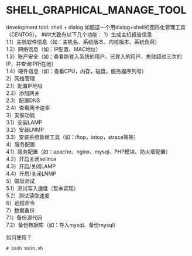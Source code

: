 SHELL_GRAPHICAL_MANAGE_TOOL
===========================
  development tool: shell + dialog
  如题这一个用dialog+shell的图形化管理工具（CENTOS）。
###大致有以下几个功能：
		1）生成主机报告信息		
			1.1）主机软件信息（如：主机名、系统版本、内核版本、系统负荷）		
			1.2）网络信息（如：IP配置、MAC地址）		
			1.3）账户安全（如：查看能登入系统的用户、已登入的用户、失败超过三次的IP，并查询IP所在地）		
			1.4）硬件信息（如：查看CPU，内存，磁盘，服务器序列号）		
		2）网络管理		
			2.1）配置IP地址		
			2.2）添加网关		
			2.3）配置DNS		
			2.4）查看网卡速率		
		3）安装功能		
			3.1）安装LAMP		
			3.2）安装LNMP		
			3.3）安装系统管理工具（如：iftop，iotop，strace等等）		
		4）服务配置		
			4.1）服务配置（如：apache、nginx、mysql、PHP模块、防火墙配置）		
			4.2）开启关闭selinux		
			4.3）开启/关闭LAMP		
			4.4）开启/关闭LNMP		
		5）磁盘测试		
			5.1）测试写入速度（暂未实现）		
			5.2）测试读取速度		
		6）远程命令		
		7）数据备份		
			7.1）备份源代码		
			7.2）备份数据库（如：导入mysql、备份mysql）		

如何使用？
```
# bash main.sh
```
